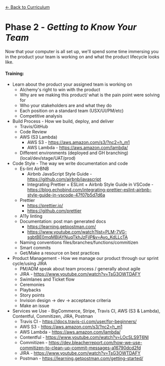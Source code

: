[← Back to Curriculum](./)

# Phase 2 - *Getting to Know Your Team*

Now that your computer is all set up, we'll spend some time immersing you in the product your team is working on and what the product lifecycle looks like.

#### **Training:**
* Learn about the product your assigned team is working on
    - Alchemy's right to win with the product
    - Why are we making this product/ what is the pain point were solving for
    - Who your stakeholders are and what they do
    - Each position on a standard team (USX/UI/PM/etc)
    - Competitive analysis
* Build Process - How we build, deploy, and deliver
    - Travis/GitHub
    - Code Review
    - AWS (S3 Lambda)
        - AWS S3 - https://aws.amazon.com/s3/?nc2=h_m1
        - AWS Lambda - https://aws.amazon.com/lambda/
    - Different environments (deployed and GH branching) (local/dev/stage/UAT/prod)
* Code Style - The way we write documentation and code
    - Es-lint AirBNB
        - Airbnb JavaScript Style Guide - https://github.com/airbnb/javascript
        - Integrating Prettier + ESLint + Airbnb Style Guide in VSCode - https://blog.echobind.com/integrating-prettier-eslint-airbnb-style-guide-in-vscode-47f07b5d7d6a
    - Prettier
        - https://prettier.io/
        - https://github.com/prettier
    - A11y linting
    - Documentation: post man generated docs
        - https://learning.getpostman.com/
        - https://www.youtube.com/watch?list=PLM-7VG-sgbtBE0mqMBlAYNuqTkhJzFjlP&v=Ayo_KdLLcTA
    - Naming conventions files/branches/functions/commitizen
    - Smart commits
    - Get/Make a resource on best practices
* Product Management - How we manage our product through our sprint cycle/using JIRA
    - PM/ADM speak about team process / generally about agile
    - JIRA - https://www.youtube.com/watch?v=TsG3OWTDAFY
    - Swimlanes and Ticket flow
    - Ceremonies
    - Playbacks
    - Story points
    - Invision design -> dev -> acceptance criteria
    - Make an issue
* Services we Use - BigCommerce, Stripe, Travis CI, AWS (S3 & Lambda), Contentful, Commitizen, JIRA, Postman 
    - Travis CI - https://docs.travis-ci.com/user/for-beginners/
    - AWS S3 - https://aws.amazon.com/s3/?nc2=h_m1
    - AWS Lambda - https://aws.amazon.com/lambda/
    - Contentful - https://www.youtube.com/watch?v=LOcSLS9T6NI
    - Commitizen - https://dev.bleacherreport.com/how-we-use-commitizen-to-clean-up-commit-messages-a16790dcd2fd
    - JIRA - https://www.youtube.com/watch?v=TsG3OWTDAFY
    - Postman - https://learning.getpostman.com/getting-started/